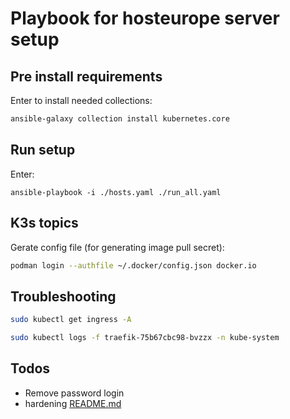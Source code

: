 Playbook for hosteurope server setup
====================================

Pre install requirements
------------------------

Enter to install needed collections:


```bash
ansible-galaxy collection install kubernetes.core
```


Run setup
---------


Enter:

```
ansible-playbook -i ./hosts.yaml ./run_all.yaml
```

K3s topics
----------


Gerate config file (for generating image pull secret):

```bash
podman login --authfile ~/.docker/config.json docker.io
```

Troubleshooting
---------------


```bash
sudo kubectl get ingress -A
```

```bash
sudo kubectl logs -f traefik-75b67cbc98-bvzzx -n kube-system
```

Todos
-----

- Remove password login
- hardening [README.md](ansible/roles/k3s_install/README.md)